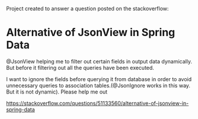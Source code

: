 Project created to answer a question posted on the stackoverflow:

# Alternative of JsonView in Spring Data

@JsonView helping me to filter out certain fields in output data dynamically. But before it filtering out all the queries have been executed.

I want to ignore the fields before querying it from database in order to avoid unnecessary queries to association tables.(@JsonIgnore works in this way. But it is not dynamic). Please help me out

https://stackoverflow.com/questions/51133560/alternative-of-jsonview-in-spring-data
